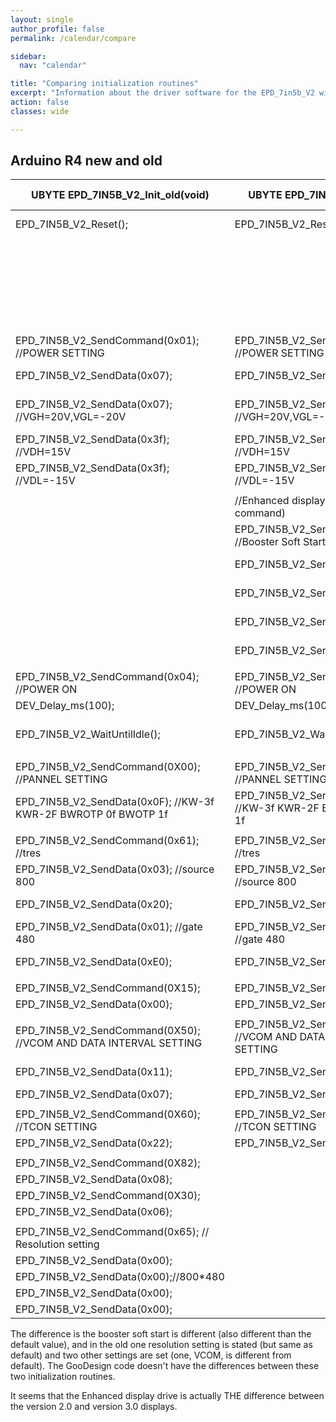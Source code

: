 ```yaml
---
layout: single
author_profile: false
permalink: /calendar/compare

sidebar:
  nav: "calendar"

title: "Comparing initialization routines"
excerpt: "Information about the driver software for the EPD_7in5b_V2 with ESP32"
action: false
classes: wide

---
```

## Arduino R4 new and old

|UBYTE EPD_7IN5B_V2_Init_old(void)|UBYTE EPD_7IN5B_V2_Init(void)|void EPD_Init(void) (GDEY075Z08)|
|---------------------------------|-----------------------------|--------------------------------|
|EPD_7IN5B_V2_Reset();                                                |EPD_7IN5B_V2_Reset();                                                |EPD_W21_RST_0;		// Module reset|
|                                                                     |                                                                     |delay(10);//At least 10ms delay|
|                                                                     |                                                                     |EPD_W21_RST_1;|
|                                                                     |                                                                     |delay(10);//At least 10ms delay|
|                                                                     |                                                                     |lcd_chkstatus();|
|                                                                     |                                                                     ||
|EPD_7IN5B_V2_SendCommand(0x01);			//POWER SETTING                 |EPD_7IN5B_V2_SendCommand(0x01);			//POWER SETTING                 |EPD_W21_WriteCMD(0x01);			//POWER SETTING|
|EPD_7IN5B_V2_SendData(0x07);                                         |EPD_7IN5B_V2_SendData(0x07);                                         |EPD_W21_WriteDATA (0x07);|
|EPD_7IN5B_V2_SendData(0x07);    //VGH=20V,VGL=-20V                   |EPD_7IN5B_V2_SendData(0x07);    //VGH=20V,VGL=-20V                   |EPD_W21_WriteDATA (0x07);    //VGH=20V,VGL=-20V|
|EPD_7IN5B_V2_SendData(0x3f);		//VDH=15V                             |EPD_7IN5B_V2_SendData(0x3f);		//VDH=15V                             |EPD_W21_WriteDATA (0x3f);		//VDH=15V|
|EPD_7IN5B_V2_SendData(0x3f);		//VDL=-15V                            |EPD_7IN5B_V2_SendData(0x3f);		//VDL=-15V                            |EPD_W21_WriteDATA (0x3f);		//VDL=-15V|
|                                                                     |                                                                     ||
|                                                                     |//Enhanced display drive(Add 0x06 command)                           |//Enhanced display drive(Add 0x06 command)|
|                                                                     |EPD_7IN5B_V2_SendCommand(0x06);			//Booster Soft Start            |EPD_W21_WriteCMD(0x06);			//Booster Soft Start |
|                                                                     |EPD_7IN5B_V2_SendData(0x17);                                         |EPD_W21_WriteDATA (0x17);|
|                                                                     |EPD_7IN5B_V2_SendData(0x17);                                         |EPD_W21_WriteDATA (0x17);|
|                                                                     |EPD_7IN5B_V2_SendData(0x28);                                         |EPD_W21_WriteDATA (0x28);|
|                                                                     |EPD_7IN5B_V2_SendData(0x17);                                         |EPD_W21_WriteDATA (0x17);|
|                                                                     |                                                                     ||
|EPD_7IN5B_V2_SendCommand(0x04); //POWER ON                           |EPD_7IN5B_V2_SendCommand(0x04); //POWER ON                           |EPD_W21_WriteCMD(0x04); //POWER ON|
|DEV_Delay_ms(100);                                                   |DEV_Delay_ms(100);                                                   |
|EPD_7IN5B_V2_WaitUntilIdle();                                        |EPD_7IN5B_V2_WaitUntilIdle();                                        |lcd_chkstatus();        //waiting for the electronic paper IC to release the idle signal|
|                                                                     |                                                                     ||
|EPD_7IN5B_V2_SendCommand(0X00);			//PANNEL SETTING                |EPD_7IN5B_V2_SendCommand(0X00);			//PANNEL SETTING                |EPD_W21_WriteCMD(0X00);			//PANNEL SETTING|
|EPD_7IN5B_V2_SendData(0x0F);   //KW-3f   KWR-2F	BWROTP 0f	BWOTP 1f  |EPD_7IN5B_V2_SendData(0x0F);   //KW-3f   KWR-2F	BWROTP 0f	BWOTP 1f  |EPD_W21_WriteDATA(0x0F);   //KW-3f   KWR-2F	BWROTP 0f	BWOTP 1f|
|                                                                     |                                                                     ||
|EPD_7IN5B_V2_SendCommand(0x61);        	//tres                      |EPD_7IN5B_V2_SendCommand(0x61);        	//tres                      |EPD_W21_WriteCMD(0x61);			//resolution setting|
|EPD_7IN5B_V2_SendData(0x03);		//source 800                          |EPD_7IN5B_V2_SendData(0x03);		//source 800                          |EPD_W21_WriteDATA (EPD_WIDTH/256);|
|EPD_7IN5B_V2_SendData(0x20);                                         |EPD_7IN5B_V2_SendData(0x20);                                         |EPD_W21_WriteDATA (EPD_WIDTH%256);|
|EPD_7IN5B_V2_SendData(0x01);		//gate 480                            |EPD_7IN5B_V2_SendData(0x01);		//gate 480                            |EPD_W21_WriteDATA (EPD_HEIGHT/256);|
|EPD_7IN5B_V2_SendData(0xE0);                                         |EPD_7IN5B_V2_SendData(0xE0);                                         |EPD_W21_WriteDATA (EPD_HEIGHT%256);|
|                                                                     |                                                                     ||
|EPD_7IN5B_V2_SendCommand(0X15);                                      |EPD_7IN5B_V2_SendCommand(0X15);                                      |EPD_W21_WriteCMD(0X15);|
|EPD_7IN5B_V2_SendData(0x00);                                         |EPD_7IN5B_V2_SendData(0x00);                                         |EPD_W21_WriteDATA(0x00);|
|                                                                     |                                                                     |
|EPD_7IN5B_V2_SendCommand(0X50);			//VCOM AND DATA INTERVAL SETTING|EPD_7IN5B_V2_SendCommand(0X50);			//VCOM AND DATA INTERVAL SETTING|EPD_W21_WriteCMD(0X50);			//VCOM AND DATA INTERVAL SETTING|
|EPD_7IN5B_V2_SendData(0x11);                                         |EPD_7IN5B_V2_SendData(0x11);                                         |EPD_W21_WriteDATA(0x11);  //0x10  --------------|
|EPD_7IN5B_V2_SendData(0x07);                                         |EPD_7IN5B_V2_SendData(0x07);                                         |EPD_W21_WriteDATA(0x07);|
|                                                                     |                                                                     ||
|EPD_7IN5B_V2_SendCommand(0X60);			//TCON SETTING                  |EPD_7IN5B_V2_SendCommand(0X60);			//TCON SETTING                  |EPD_W21_WriteCMD(0X60);			//TCON SETTING|
|EPD_7IN5B_V2_SendData(0x22);                                         |EPD_7IN5B_V2_SendData(0x22);                                         |EPD_W21_WriteDATA(0x22);|
|                                                                     |                                                                     |
|EPD_7IN5B_V2_SendCommand(0X82);                                      |                                                                     |
|EPD_7IN5B_V2_SendData(0x08);                                         |                                                                     |
|EPD_7IN5B_V2_SendCommand(0X30);                                      |                                                                     |
|EPD_7IN5B_V2_SendData(0x06);                                         |                                                                     |
|                                                                     |                                                                     |
|    EPD_7IN5B_V2_SendCommand(0x65);  // Resolution setting           |                                                                     |
|    EPD_7IN5B_V2_SendData(0x00);                                     |                                                                     |
|    EPD_7IN5B_V2_SendData(0x00);//800*480                            |                                                                     |
|    EPD_7IN5B_V2_SendData(0x00);                                     |                                                                     |
|    EPD_7IN5B_V2_SendData(0x00);                                     |                                                                     |

The difference is the booster soft start is different (also different than the default value), and in the old one resolution setting is stated (but same as default) and two other settings are set (one, VCOM, is different from default). The GooDesign code doesn't have the differences between these two initialization routines.

It seems that the Enhanced display drive is actually THE difference between the version 2.0 and version 3.0 displays.
